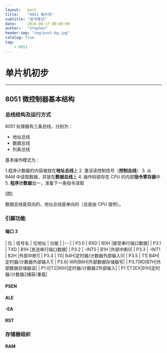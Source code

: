 ```yaml
---
layout:   post
title:    "8051 单片机"
subtitle: "读书笔记"
date:     2016-04-17 00:00:09
author:   "Stephen"
header-img: "img/post-bg.jpg"
catalog: true
tag:
    - 8051
---
```








# 单片机初步
---
## 8051 微控制器基本结构

### 总线结构及运行方式

8051 处理器有三条总线，分别为：

 * 地址总线
 * 数据总线
 * 列表总线
    
基本操作模式为：

 1.程序计数器的内容被放在**地址总线**上
 2. 激活读控制信号（**控制总线**）
 3. 从 RAM 中读取数据，并放在**数据总线**上
 4. 操作码锁存在 CPU 的内部**指令寄存器**中
 5. **程序计数器**加一，准备下一条指令读取

[图]
    
数据总线是双向的，地址总线是单向的（总是由 CPU 提供）。

### 引脚功能
#### 端口 3
| 位 | 信号名 | 位地址 | 功能 |
|---|
| P3.0 | RXD | B0H |接受串行端口数据|
| P3.1 | TXD | B1H |发送串行端口数据|
| P3.2 | -INT0 | B1H |外部中断0|
| P3.3 | -INT1 | B2H |外部中断1|
| P3.4 | T0| B4H|定时器/计数器外部输入0|
| P3.5 | T1| B4H|定时器/计数器外部输入1|
| P3.6|-WR|B6H|外部数据存储器写|
| P3.7|RD|B7H|外部数据存储器读|
| P1.0|T2|90H|定时器/计数器2外部输入|
| P1.1|T2EX|91H|定时器/计数器2捕获/重载|
#### PSEN

#### ALE

#### -EA

#### RST

### 存储器组织

#### RAM



